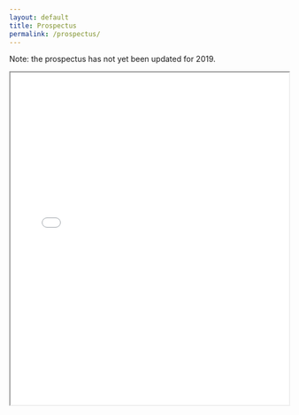 ```yaml
---
layout: default
title: Prospectus
permalink: /prospectus/
---
```


Note: the prospectus has not yet been updated for 2019.

<iframe src="/prospectus.pdf" width="100%" height="600px">

